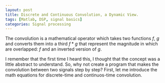 ```yaml
---
layout: post
title: Discrete and Continuous Convolution, a Dynamic View.
tags: [Matlab, DSP, signal basics]
categories: Signal processing
---
```


The convolution is a mathematical operator which takes two functions <span class="inlinecode">$f$</span>, <span class="inlinecode">$g$</span> and converts them into a third <span class="inlinecode">$f*g$</span> that represent the magnitude in which are overlapped: <span class="inlinecode">$f$</span> and an inverted version of <span class="inlinecode">$g$</span>.

 I remember that the first time I heard this, I thought that the concept was a little abstract to understand. So, why not create a program that makes the convolution between two signals step by step? First, let me introduce the math equations for discrete-time and continuos-time convolution.